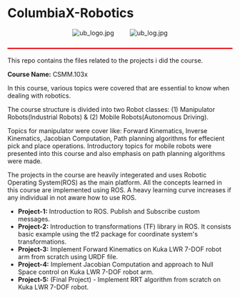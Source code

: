 # ColumbiaX-Robotics
<p align="center">
<img src="https://upload.wikimedia.org/wikipedia/commons/f/fb/EdX_Logo_R_Elm.png" alt="ub_logo.jpg" width="200" height="100">&nbsp;&nbsp;&nbsp;&nbsp;&nbsp;&nbsp;&nbsp;&nbsp;&nbsp;<img src="https://prod-discovery.edx-cdn.org/organization/logos/3d8fc08e-339f-467a-a6c0-2b956ca5d6a0-797c0c6ddbc6.png" alt="ub_log.jpg"> <br>
</p>
<img src="bar.jpg" alt="bar.jpg" width="1100" height="3"> <br>
<p>This repo contains the files related to the projects i did the course.</p>

**Course Name:** CSMM.103x 
<p> 
In this course, various topics were covered that are essential to know when dealing with robotics.</p>

<p> The course structure is divided into two Robot classes: (1) Manipulator Robots(Industrial Robots) & (2) Mobile Robots(Autonomous Driving).</p> 

Topics for manipulator were cover like: Forward Kinematics, Inverse Kinematics, Jacobian Computation, Path planning algorithms for effecient pick and place operations. Introductory topics for mobile robots were presented into this course and also emphasis on path planning algorithms were made. 

<p>
The projects in the course are heavily integerated and uses Robotic Operating System(ROS) as the main platform. All the concepts learned in this course are implemented using ROS. A heavy learning curve increases if any individual in not aware how to use ROS. 
</p>

- **Project-1:** Introduction to ROS. Publish and Subscribe custom messages. 
- **Project-2:** Introduction to transformations (TF) library in ROS. It consists basic example using the tf2 package for coordinate system's transformations.
- **Project-3:** Implement Forward Kinematics on Kuka LWR 7-DOF robot arm from scratch using URDF file. 
- **Project-4:** Implement Jacobian Computation and approach to Null Space control on Kuka LWR 7-DOF robot arm. 
- **Project-5:** (Final Project) - Implement RRT algorithm from scratch on Kuka LWR 7-DOF robot. 
